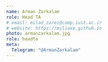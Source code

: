 ```yaml
---
name: Arman Zarkalam
role: Head TA
# email: milad_zarei@comp.iust.ac.ir
# website: https://miliaxe.github.io
photo: armanzarkalam.jpg
role: headta
meta:
  Telegram: "@ArmanZarkalam"
---
```


